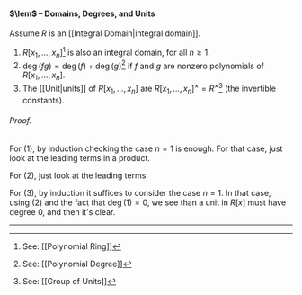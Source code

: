 #### $\lem$ – Domains, Degrees, and Units
Assume $R$ is an [[Integral Domain|integral domain]].
1. $R[x_1, \dots, x_n]$[^1] is also an integral domain, for all $n \geq 1$.
2. $\deg(f g) = \deg(f) + \deg(g)$[^2] if $f$ and $g$ are nonzero polynomials of $R[x_1, \dots, x_n]$.
3. The [[Unit|units]] of $R[x_1, \dots, x_n]$ are $R[x_1, \dots, x_n]^\times=R^\times$[^3] (the invertible constants).

###### *Proof.* 
For (1), by induction checking the case $n=1$ is enough. For that case, just look at the leading terms in a product.

For (2), just look at the leading terms.

For (3), by induction it suffices to consider the case $n=1$. In that case, using (2) and the fact that $\deg(1) = 0$, we see than a unit in
$R[x]$ must have degree $0$, and then it's clear.
***

[^1]: See: [[Polynomial Ring]]
[^2]: See: [[Polynomial Degree]]
[^3]: See: [[Group of Units]]